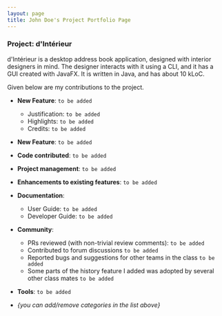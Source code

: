 ```yaml
---
layout: page
title: John Doe's Project Portfolio Page
---
```


### Project: d'Intérieur

d'Intérieur is a desktop address book application, designed with interior designers in mind. The designer interacts with it using a CLI, and it has a GUI created with JavaFX. It is written in Java, and has about 10 kLoC.


Given below are my contributions to the project.

* **New Feature**: `to be added`
  * Justification: `to be added`
  * Highlights: `to be added`
  * Credits: `to be added`

* **New Feature**: `to be added`

* **Code contributed**: `to be added`

* **Project management**:
  `to be added`

* **Enhancements to existing features**:
  `to be added`

* **Documentation**:
  * User Guide:
    `to be added`
  * Developer Guide:
    `to be added`

* **Community**:
  * PRs reviewed (with non-trivial review comments): `to be added`
  * Contributed to forum discussions `to be added`
  * Reported bugs and suggestions for other teams in the class `to be added`
  * Some parts of the history feature I added was adopted by several other class mates `to be added`

* **Tools**:
  `to be added`

* _{you can add/remove categories in the list above}_
